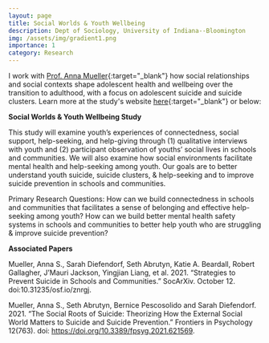 ```yaml
---
layout: page
title: Social Worlds & Youth Wellbeing
description: Dept of Sociology, University of Indiana--Bloomington
img: /assets/img/gradient1.png
importance: 1
category: Research
---
```


I work with [Prof. Anna Mueller](https://annasmueller.com){:target="\_blank"}  how social relationships and social contexts shape adolescent health and wellbeing over the transition to adulthood, with a focus on adolescent suicide and suicide clusters. Learn more at the study's website [here](https://www.socialworlds.info){:target="\_blank"} or below:

**Social Worlds & Youth Wellbeing Study**

This study will examine youth’s experiences of connectedness, social support, help-seeking, and help-giving through (1) qualitative interviews with youth and (2) participant observation of youths’ social lives in schools and communities. We will also examine how social environments facilitate mental health and help-seeking among youth. Our goals are to better understand youth suicide, suicide clusters, & help-seeking and to improve suicide prevention in schools and communities.

Primary Research Questions: How can we build connectedness in schools and communities that facilitates a sense of belonging and effective help-seeking among youth? How can we build better mental health safety systems in schools and communities to better help youth who are struggling & improve suicide prevention?

**Associated Papers**

Mueller, Anna S., Sarah Diefendorf, Seth Abrutyn, Katie A. Beardall, Robert Gallagher, J’Mauri Jackson, Yingjian Liang, et al. 2021. “Strategies to Prevent Suicide in Schools and Communities.” SocArXiv. October 12. doi:10.31235/osf.io/znrgj.

Mueller, Anna S., Seth Abrutyn, Bernice Pescosolido and Sarah Diefendorf. 2021. “The Social Roots of Suicide: Theorizing How the External Social World Matters to Suicide and Suicide Prevention.” Frontiers in Psychology 12(763). doi: https://doi.org/10.3389/fpsyg.2021.621569.
